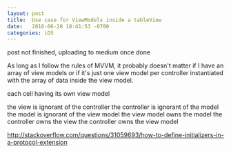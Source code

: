 ```yaml
---
layout: post
title:  Use case for ViewModels inside a tableView
date:   2016-06-28 18:41:53 -0700
categories: iOS
---
```


post not finished, uploading to medium once done

As long as I follow the rules of MVVM, it probably doesn't matter if I have an array
of view models or if it's just one view model per controller instantiated with the array
of data inside the view model.

each cell having its own view model

the view is ignorant of the controller
the controller is ignorant of the model
the model is ignorant of the view model
the view model owns the model
the controller owns the view
the controller owns the view model

http://stackoverflow.com/questions/31059693/how-to-define-initializers-in-a-protocol-extension